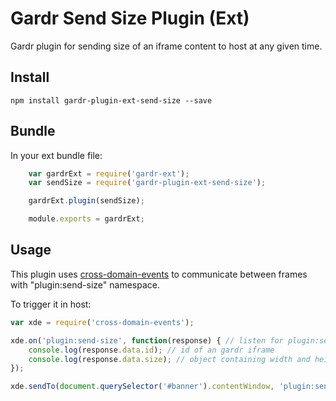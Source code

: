 # Gardr Send Size Plugin (Ext)

Gardr plugin for sending size of an iframe content to host at any given time.

## Install

```
npm install gardr-plugin-ext-send-size --save
```

## Bundle

In your ext bundle file:
```javascript
    var gardrExt = require('gardr-ext');
    var sendSize = require('gardr-plugin-ext-send-size');

    gardrExt.plugin(sendSize);

    module.exports = gardrExt;
```

## Usage

This plugin uses [cross-domain-events](https://github.com/finn-no/cross-domain-events) to communicate between frames with "plugin:send-size" namespace.

To trigger it in host:
```javascript
var xde = require('cross-domain-events');

xde.on('plugin:send-size', function(response) { // listen for plugin:send-size response
    console.log(response.data.id); // id of an gardr iframe
    console.log(response.data.size); // object containing width and height of iframe contents
});

xde.sendTo(document.querySelector('#banner').contentWindow, 'plugin:send-size'); // send plugin:send-size trigger to iframe inside div#banner
```
